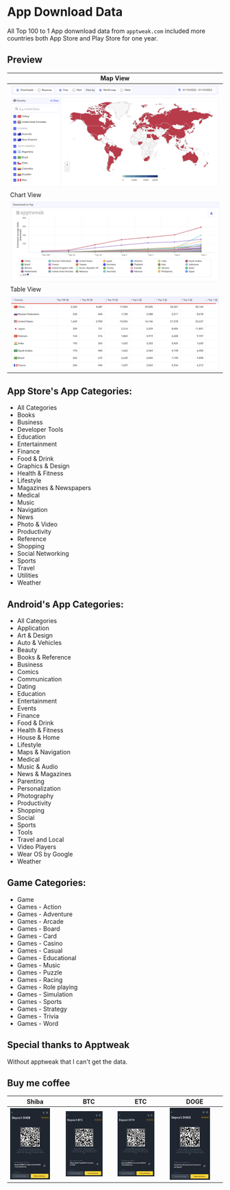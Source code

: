 # App Download Data
All Top 100 to 1 App donwnload data from `apptweak.com` included more countries both App Store and Play Store for one year.

## Preview
|Map View |
|-----------|
|<img src="1.png" width="100%">|
|Chart View |
|<img src="2.png" width="100%">|
|Table View |
|<img src="3.png" width="100%">|

## App Store's App Categories:
- All Categories
- Books
- Business
- Developer Tools
- Education
- Entertainment
- Finance
- Food & Drink
- Graphics & Design
- Health & Fitness
- Lifestyle
- Magazines & Newspapers
- Medical
- Music
- Navigation
- News
- Photo & Video
- Productivity
- Reference
- Shopping
- Social Networking
- Sports
- Travel
- Utilities
- Weather

## Android's App Categories:
- All Categories
- Application
- Art & Design
- Auto & Vehicles
- Beauty
- Books & Reference
- Business
- Comics
- Communication
- Dating
- Education
- Entertainment
- Events
- Finance
- Food & Drink
- Health & Fitness
- House & Home
- Lifestyle
- Maps & Navigation
- Medical
- Music & Audio
- News & Magazines
- Parenting
- Personalization
- Photography
- Productivity
- Shopping
- Social
- Sports
- Tools
- Travel and Local
- Video Players
- Wear OS by Google
- Weather

## Game Categories:
- Game
- Games - Action
- Games - Adventure
- Games - Arcade
- Games - Board
- Games - Card
- Games - Casino
- Games - Casual
- Games - Educational
- Games - Music
- Games - Puzzle
- Games - Racing
- Games - Role playing
- Games - Simulation
- Games - Sports
- Games - Strategy
- Games - Trivia
- Games - Word

## Special thanks to Apptweak
Without apptweak that I can't get the data.

## Buy me coffee
|Shiba | BTC | ETC | DOGE
|-----------|-----------|----------|----------|
|<img src="donate/shib.JPG" width="80%">|<img src="donate/btc.JPG" width="80%">|<img src="donate/eth.JPG" width="80%">|<img src="donate/doge.JPG" width="80%">|
